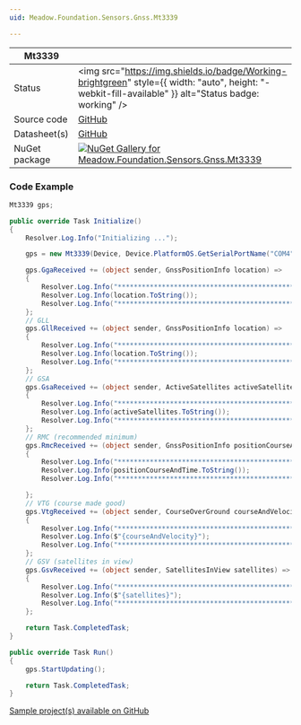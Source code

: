 ```yaml
---
uid: Meadow.Foundation.Sensors.Gnss.Mt3339

---
```


| Mt3339 | |
|--------|--------|
| Status | <img src="https://img.shields.io/badge/Working-brightgreen" style={{ width: "auto", height: "-webkit-fill-available" }} alt="Status badge: working" /> |
| Source code | [GitHub](https://github.com/WildernessLabs/Meadow.Foundation/tree/main/Source/Meadow.Foundation.Peripherals/Sensors.Gnss.Mt3339) |
| Datasheet(s) | [GitHub](https://github.com/WildernessLabs/Meadow.Foundation/tree/main/Source/Meadow.Foundation.Peripherals/Sensors.Gnss.Mt3339/Datasheets) |
| NuGet package | <a href="https://www.nuget.org/packages/Meadow.Foundation.Sensors.Gnss.Mt3339/" target="_blank"><img src="https://img.shields.io/nuget/v/Meadow.Foundation.Sensors.Gnss.Mt3339.svg?label=Meadow.Foundation.Sensors.Gnss.Mt3339" alt="NuGet Gallery for Meadow.Foundation.Sensors.Gnss.Mt3339" /></a> |

### Code Example

```csharp
Mt3339 gps;

public override Task Initialize()
{
    Resolver.Log.Info("Initializing ...");

    gps = new Mt3339(Device, Device.PlatformOS.GetSerialPortName("COM4"));

    gps.GgaReceived += (object sender, GnssPositionInfo location) =>
    {
        Resolver.Log.Info("*********************************************");
        Resolver.Log.Info(location.ToString());
        Resolver.Log.Info("*********************************************");
    };
    // GLL
    gps.GllReceived += (object sender, GnssPositionInfo location) =>
    {
        Resolver.Log.Info("*********************************************");
        Resolver.Log.Info(location.ToString());
        Resolver.Log.Info("*********************************************");
    };
    // GSA
    gps.GsaReceived += (object sender, ActiveSatellites activeSatellites) =>
    {
        Resolver.Log.Info("*********************************************");
        Resolver.Log.Info(activeSatellites.ToString());
        Resolver.Log.Info("*********************************************");
    };
    // RMC (recommended minimum)
    gps.RmcReceived += (object sender, GnssPositionInfo positionCourseAndTime) =>
    {
        Resolver.Log.Info("*********************************************");
        Resolver.Log.Info(positionCourseAndTime.ToString());
        Resolver.Log.Info("*********************************************");

    };
    // VTG (course made good)
    gps.VtgReceived += (object sender, CourseOverGround courseAndVelocity) =>
    {
        Resolver.Log.Info("*********************************************");
        Resolver.Log.Info($"{courseAndVelocity}");
        Resolver.Log.Info("*********************************************");
    };
    // GSV (satellites in view)
    gps.GsvReceived += (object sender, SatellitesInView satellites) =>
    {
        Resolver.Log.Info("*********************************************");
        Resolver.Log.Info($"{satellites}");
        Resolver.Log.Info("*********************************************");
    };

    return Task.CompletedTask;
}

public override Task Run()
{
    gps.StartUpdating();

    return Task.CompletedTask;
}

```

[Sample project(s) available on GitHub](https://github.com/WildernessLabs/Meadow.Foundation/tree/main/Source/Meadow.Foundation.Peripherals/Sensors.Gnss.Mt3339/Samples/Mt3339_Sample)

